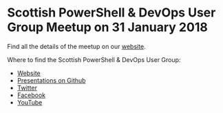 # Scottish PowerShell & DevOps User Group Meetup on 31 January 2018

Find all the details of the meetup on our [website](https://psdevopsug.scot/meetups/2018-01-january/ "Scottish PowerShell and Devops User Group January 2018 Meetup").

Where to find the Scottish PowerShell & DevOps User Group:

* [Website](https://psdevopsug.scot)
* [Presentations on Github](https://git.psdevopsug.scot)
* [Twitter](https://twitter.com/scotpsug)
* [Facebook](https://facebook.psdevopsug.scot)
* [YouTube](https://video.psdevopsug.scot)